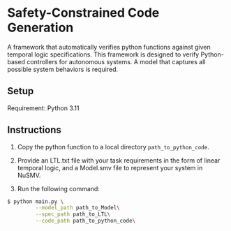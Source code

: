 # Safety-Constrained Code Generation
A framework that automatically verifies python functions against given temporal logic specifications. This framework is designed to verify Python-based controllers for autonomous systems. A model that captures all possible system behaviors is required.

## Setup
Requirement: Python 3.11

## Instructions
1. Copy the python function to a local directory `path_to_python_code`.

2. Provide an LTL.txt file with your task requirements in the form of linear temporal logic, and a Model.smv file to represent your system in NuSMV.

3. Run the following command:

```bash
$ python main.py \
         --model_path path_to_Model\
      	 --spec_path path_to_LTL\
      	 --code_path path_to_python_code\
```

